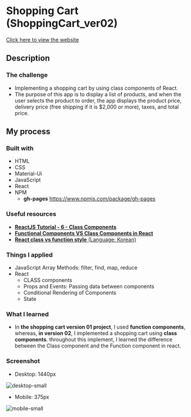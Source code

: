 # Shopping Cart (ShoppingCart_ver02)
[Click here to view the website](https://jwd-activity.github.io/shoppingCart_ver02/)

## Description
### The challenge
- Implementing a shopping cart by using class components of React.
- The purpose of this app is to display a list of products, and when the user selects the product to order, the app displays the product price, delivery price (free shipping if it is $2,000 or more), taxes, and total price.

## My process
### Built with
- HTML
- CSS
- Material-Ui
- JavaScript
- React
- NPM 
  - **gh-pages**  https://www.npmjs.com/package/gh-pages

### Useful resources
- [**ReactJS Tutorial - 6 - Class Components**](https://www.youtube.com/watch?v=lnV34uLEzis&list=RDCMUC80PWRj_ZU8Zu0HSMNVwKWw&start_radio=1&rv=lnV34uLEzis&t=1)
- [**Functional Components VS Class Components in React**](https://www.youtube.com/watch?v=CZCQRHNmjJ8)
- [**React class vs function style** (Language: Korean)](https://www.youtube.com/playlist?list=PLuHgQVnccGMCEfBwnNGsJCQDiqSWI-edj)

### Things I applied
- JavaScript Array Methods: filter, find, map, reduce
- React  
  - CLASS components
  - Props and Events: Passing data between components
  - Conditional Rendering of Components
  - State

### What I learned
- In **the shopping cart version 01 project**, I used **function components**, whereas, **in version 02**, I implemented a shopping cart using **class components**. throughout this implement, I learned the difference between the Class component and the Function component in react. 

### Screenshot
- Desktop: 1440px

![desktop-small](https://user-images.githubusercontent.com/83196262/135440994-6e899389-c07e-4df3-adb8-7218994a8d41.png)

- Mobile: 375px

![mobile-small](https://user-images.githubusercontent.com/83196262/135441017-e3f8e085-d8b1-4002-8831-097efb4d95cc.png)
